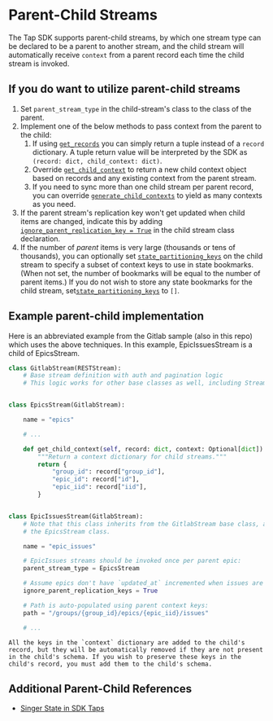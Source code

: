 # Parent-Child Streams

The Tap SDK supports parent-child streams, by which one stream type can be declared to
be a parent to another stream, and the child stream will automatically receive `context`
from a parent record each time the child stream is invoked.

## If you do want to utilize parent-child streams

1. Set `parent_stream_type` in the child-stream's class to the class of the parent.
1. Implement one of the below methods to pass context from the parent to the child:
   1. If using [`get_records`](singer_sdk.Stream.get_child_context) you can simply return a tuple instead of a `record`
      dictionary. A tuple return value will be interpreted by the SDK as
      `(record: dict, child_context: dict)`.
   1. Override [`get_child_context`](singer_sdk.Stream.get_child_context) to return a new
      child context object based on records and any existing context from the parent stream.
   1. If you need to sync more than one child stream per parent record, you can override
      [`generate_child_contexts`](singer_sdk.Stream.generate_child_contexts) to yield as many
      contexts as you need.
1. If the parent stream's replication key won't get updated when child items are changed,
   indicate this by adding [`ignore_parent_replication_key = True`](singer_sdk.Stream.ignore_parent_replication_key)
   in the child stream class declaration.
1. If the number of _parent_ items is very large (thousands or tens of thousands), you can
   optionally set [`state_partitioning_keys`](singer_sdk.Stream.state_partitioning_keys) on the child stream to specify a subset of context keys to use
   in state bookmarks. (When not set, the number of bookmarks will be equal to the number
   of parent items.) If you do not wish to store any state bookmarks for the child stream, set[`state_partitioning_keys`](singer_sdk.Stream.state_partitioning_keys) to `[]`.

## Example parent-child implementation

Here is an abbreviated example from the Gitlab sample (also in this repo) which uses the
above techniques.
In this example, EpicIssuesStream is a child of EpicsStream.

```py
class GitlabStream(RESTStream):
    # Base stream definition with auth and pagination logic
    # This logic works for other base classes as well, including Stream, GraphQLStream, etc.


class EpicsStream(GitlabStream):

    name = "epics"

    # ...

    def get_child_context(self, record: dict, context: Optional[dict]) -> dict:
        """Return a context dictionary for child streams."""
        return {
            "group_id": record["group_id"],
            "epic_id": record["id"],
            "epic_iid": record["iid"],
        }


class EpicIssuesStream(GitlabStream):
    # Note that this class inherits from the GitlabStream base class, and not from
    # the EpicsStream class.

    name = "epic_issues"

    # EpicIssues streams should be invoked once per parent epic:
    parent_stream_type = EpicsStream

    # Assume epics don't have `updated_at` incremented when issues are changed:
    ignore_parent_replication_keys = True

    # Path is auto-populated using parent context keys:
    path = "/groups/{group_id}/epics/{epic_iid}/issues"

    # ...
```

```{note}
All the keys in the `context` dictionary are added to the child's record, but they will be automatically removed if they are not present in the child's schema. If you wish to preserve these keys in the child's record, you must add them to the child's schema.
```

## Additional Parent-Child References

- [Singer State in SDK Taps](./implementation/state.md)
